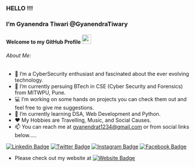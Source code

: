 ### HELLO !!!
### I’m Gyanendra Tiwari @GyanendraTiwary 
#### Welcome to my GitHub Profile <img src="https://media.giphy.com/media/hvRJCLFzcasrR4ia7z/giphy.gif" width="25px">

###### About Me: 
- 👀 I’m a CyberSecurity enthusiast and fascinated about the ever evolving technology.
- 🌱 I’m currently persuing BTech in CSE (Cyber Security and Forensics) from MITWPU, Pune.
- 💻 I’m working on some hands on projects you can check them out and feel free to give me suggestions.
- 🚀 I’m currently learning DSA, Web Development and Python.
- ❤️ My Hobbies are Travelling, Music, and Social Causes. 
- 📫 You can reach me at gyanendrat1234@gmail.com or from social links below.....

[![Linkedin Badge](https://img.shields.io/badge/-LinkedIn-0e76a8?style=flat-square&logo=Linkedin&logoColor=white)]([https://www.linkedin.com/in/krishnaraj-thadesar-2541451b9](https://www.linkedin.com/in/gyanendra-tiwari-baa594229/))
[![Twitter Badge](https://img.shields.io/badge/-Twitter-00acee?style=flat-square&logo=Twitter&logoColor=white)](https://twitter.com/gyanendrat1234)
[![Instagram Badge](https://img.shields.io/badge/-Instagram-e4405f?style=flat-square&logo=Instagram&logoColor=white)](https://www.instagram.com/gyanendra_tiwary_)
[![Facebook Badge](https://img.shields.io/badge/-Facebook-0088cc?style=flat-square&logo=Facebook&logoColor=white)](https://www.facebook.com/gyanendra.tiwari.127648/)

- Please check out my website at [![Website Badge](https://img.shields.io/static/v1?label=gyanendratiwary.github.io&message=website&color=%3Cinformational%3E)]( https://gyanendratiwary.github.io/)
 

<!---
GyanendraTiwary/GyanendraTiwary is a ✨ special ✨ repository because its `README.md` (this file) appears on your GitHub profile.
You can click the Preview link to take a look at your changes.
--->
